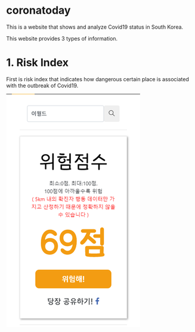 # coronatoday
This is a website that shows and analyze Covid19 status in South Korea.

This website provides 3 types of information.

<h1> 1. Risk Index </h1>
First is risk index that indicates how dangerous certain place is associated with the outbreak of Covid19.

![risk_index](/img/risk_index.PNG)
